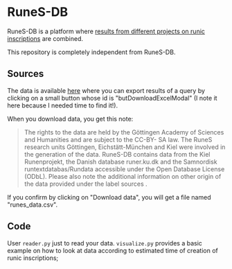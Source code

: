 # RuneS-DB

RuneS-DB is a platform where [results from different projects on runic inscriptions](https://www.runesdb.eu/project/data-sources/) 
are combined.

This repository is completely independent from RuneS-DB.

## Sources

The data is available [here](http://www.runesdb.eu/) where you can export results of a query by clicking on a small 
button whose id is "butDownloadExcelModal" (I note it here because I needed time to find it!). 

When you download data, you get this note:
> The rights to the data are held by the Göttingen Academy of Sciences and Humanities and are subject to the CC-BY- SA law. The RuneS research units Göttingen, Eichstätt-München and Kiel were involved in the generation of the data. RuneS-DB contains data from the Kiel Runenprojekt, the Danish database runer.ku.dk and the Samnordisk runtextdatabas/Rundata accessible under the Open Database License (ODbL). Please also note the additional information on other origin of the data provided under the label sources .

If you confirm by clicking on "Download data", you will get a file named "runes_data.csv". 

## Code

User `reader.py` just to read your data. `visualize.py` provides a basic example on how to look at data according 
to estimated time of creation of runic inscriptions;
